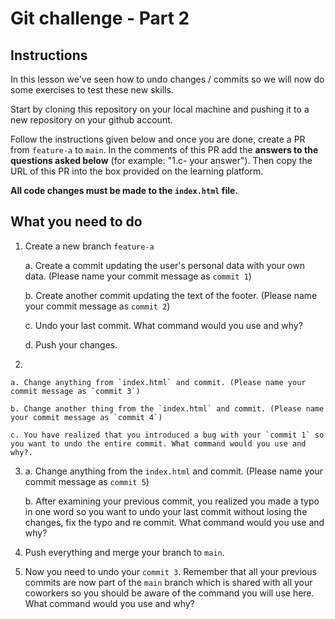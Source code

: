 # Git challenge - Part 2

## Instructions

In this lesson we've seen how to undo changes / commits so we will now do some exercises to test these new skills.

Start by cloning this repository on your local machine and pushing it to a new repository on your github account. 

Follow the instructions given below and once you are done, create a PR from `feature-a` to `main`. 
In the comments of this PR add the **answers to the questions asked below** (for example: "1.c- your answer"). Then copy the URL of this PR into the box provided on the learning platform.

**All code changes must be made to the `index.html` file.**


## What you need to do


1.  Create a new branch `feature-a`

    a. Create a commit updating the user's personal data with your own data. (Please name your commit message as `commit 1`)

    b. Create another commit updating the text of the footer. (Please name your commit message as `commit 2`)

    c. Undo your last commit. What command would you use and why?

    d. Push your changes.


2. 
   
    a. Change anything from `index.html` and commit. (Please name your commit message as `commit 3`)

    b. Change another thing from the `index.html` and commit. (Please name your commit message as `commit 4`)

    c. You have realized that you introduced a bug with your `commit 1` so you want to undo the entire commit. What command would you use and why?.

3.  
    a. Change anything from the `index.html` and commit. (Please name your commit message as `commit 5`)

    b. After examining your previous commit, you realized you made a typo in one word so you want to undo your last commit without losing the changes, fix the typo and re commit. What command would you use and why?

4.  Push everything and merge your branch to `main`.

5.  Now you need to undo your `commit 3`. Remember that all your previous commits are now part of the `main` branch which is shared with all your coworkers so you should be aware of the command you will use here. What command would you use and why?

